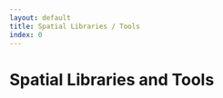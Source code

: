 ```yaml
---
layout: default
title: Spatial Libraries / Tools 
index: 0
---
```


Spatial Libraries and Tools
===========================
